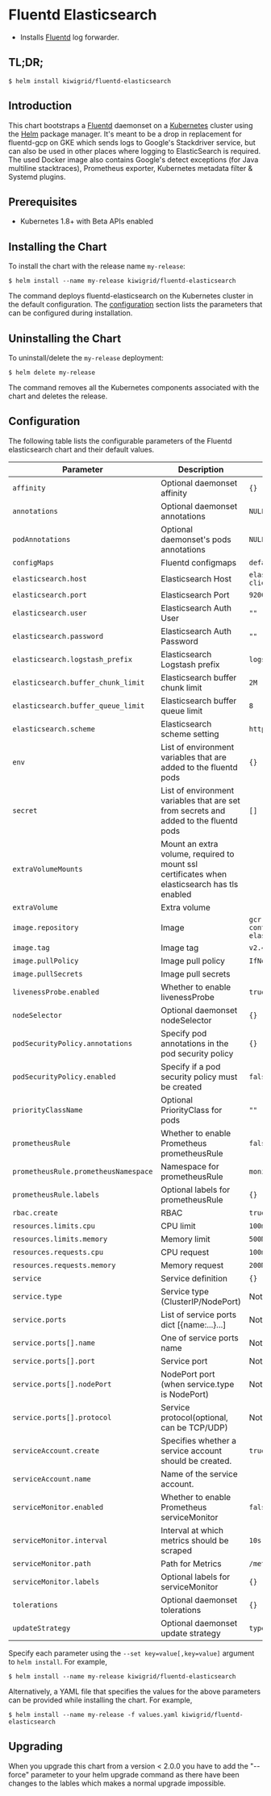 # Fluentd Elasticsearch

-   Installs [Fluentd](https://www.fluentd.org/) log forwarder.

## TL;DR;

```console
$ helm install kiwigrid/fluentd-elasticsearch
```

## Introduction

This chart bootstraps a [Fluentd](https://www.fluentd.org/) daemonset on a [Kubernetes](http://kubernetes.io) cluster using the [Helm](https://helm.sh) package manager.
It's meant to be a drop in replacement for fluentd-gcp on GKE which sends logs to Google's Stackdriver service, but can also be used in other places where logging to ElasticSearch is required.
The used Docker image also contains Google's detect exceptions (for Java multiline stacktraces), Prometheus exporter, Kubernetes metadata filter & Systemd plugins.

## Prerequisites

-   Kubernetes 1.8+ with Beta APIs enabled

## Installing the Chart

To install the chart with the release name `my-release`:

```console
$ helm install --name my-release kiwigrid/fluentd-elasticsearch
```

The command deploys fluentd-elasticsearch on the Kubernetes cluster in the default configuration. The [configuration](#configuration) section lists the parameters that can be configured during installation.

## Uninstalling the Chart

To uninstall/delete the `my-release` deployment:

```console
$ helm delete my-release
```

The command removes all the Kubernetes components associated with the chart and deletes the release.

## Configuration

The following table lists the configurable parameters of the Fluentd elasticsearch chart and their default values.

| Parameter                            | Description                                                                                  | Default                                          |
| ------------------------------------ | -------------------------------------------------------------------------------------------- | ------------------------------------------------ |
| `affinity`                           | Optional daemonset affinity                                                                  | `{}`                                             |
| `annotations`                        | Optional daemonset annotations                                                               | `NULL`                                           |
| `podAnnotations`                     | Optional daemonset's pods annotations                                                        | `NULL`                                           |
| `configMaps`                         | Fluentd configmaps                                                                           | `default conf files`                             |
| `elasticsearch.host`                 | Elasticsearch Host                                                                           | `elasticsearch-client`                           |
| `elasticsearch.port`                 | Elasticsearch Port                                                                           | `9200`                                           |
| `elasticsearch.user`                 | Elasticsearch Auth User                                                                      | `""`                                             |
| `elasticsearch.password`             | Elasticsearch Auth Password                                                                  | `""`                                             |
| `elasticsearch.logstash_prefix`      | Elasticsearch Logstash prefix                                                                | `logstash`                                       |
| `elasticsearch.buffer_chunk_limit`   | Elasticsearch buffer chunk limit                                                             | `2M`                                             |
| `elasticsearch.buffer_queue_limit`   | Elasticsearch buffer queue limit                                                             | `8`                                              |
| `elasticsearch.scheme`               | Elasticsearch scheme setting                                                                 | `http`                                           |
| `env`                                | List of environment variables that are added to the fluentd pods                             | `{}`                                             |
| `secret`                             | List of environment variables that are set from secrets and added to the fluentd pods        | `[]`                                             |
| `extraVolumeMounts`                  | Mount an extra volume, required to mount ssl certificates when elasticsearch has tls enabled |                                                  |
| `extraVolume`                        | Extra volume                                                                                 |                                                  |
| `image.repository`                   | Image                                                                                        | `gcr.io/google-containers/fluentd-elasticsearch` |
| `image.tag`                          | Image tag                                                                                    | `v2.4.0`                                         |
| `image.pullPolicy`                   | Image pull policy                                                                            | `IfNotPresent`                                   |
| `image.pullSecrets`                  | Image pull secrets                                                                           |                                                  |
| `livenessProbe.enabled`              | Whether to enable livenessProbe                                                              | `true`                                           |
| `nodeSelector`                       | Optional daemonset nodeSelector                                                              | `{}`                                             |
| `podSecurityPolicy.annotations`      | Specify pod annotations in the pod security policy                                           | `{}`                                             |
| `podSecurityPolicy.enabled`          | Specify if a pod security policy must be created                                             | `false`                                          |
| `priorityClassName`                  | Optional PriorityClass for pods                                                              | `""`                                             |
| `prometheusRule`                     | Whether to enable Prometheus prometheusRule                                                  | `false`                                          |
| `prometheusRule.prometheusNamespace` | Namespace for prometheusRule                                                                 | `monitoring`                                     |
| `prometheusRule.labels`              | Optional labels for prometheusRule                                                           | `{}`                                             |
| `rbac.create`                        | RBAC                                                                                         | `true`                                           |
| `resources.limits.cpu`               | CPU limit                                                                                    | `100m`                                           |
| `resources.limits.memory`            | Memory limit                                                                                 | `500Mi`                                          |
| `resources.requests.cpu`             | CPU request                                                                                  | `100m`                                           |
| `resources.requests.memory`          | Memory request                                                                               | `200Mi`                                          |
| `service`                            | Service definition                                                                           | `{}`                                             |
| `service.type`                       | Service type (ClusterIP/NodePort)                                                            | Not Set                                          |
| `service.ports`                      | List of service ports dict [{name:...}...]                                                   | Not Set                                          |
| `service.ports[].name`               | One of service ports name                                                                    | Not Set                                          |
| `service.ports[].port`               | Service port                                                                                 | Not Set                                          |
| `service.ports[].nodePort`           | NodePort port (when service.type is NodePort)                                                | Not Set                                          |
| `service.ports[].protocol`           | Service protocol(optional, can be TCP/UDP)                                                   | Not Set                                          |
| `serviceAccount.create`              | Specifies whether a service account should be created.                                       | `true`                                           |
| `serviceAccount.name`                | Name of the service account.                                                                 |                                                  |
| `serviceMonitor.enabled`             | Whether to enable Prometheus serviceMonitor                                                  | `false`                                          |
| `serviceMonitor.interval`            | Interval at which metrics should be scraped                                                  | `10s`                                            |
| `serviceMonitor.path`                | Path for Metrics                                                                             | `/metrics`                                       |
| `serviceMonitor.labels`              | Optional labels for serviceMonitor                                                           | `{}`                                             |
| `tolerations`                        | Optional daemonset tolerations                                                               | `{}`                                             |
| `updateStrategy`                     | Optional daemonset update strategy                                                           | `type: RollingUpdate`                            |

Specify each parameter using the `--set key=value[,key=value]` argument to `helm install`. For example,

```console
$ helm install --name my-release kiwigrid/fluentd-elasticsearch
```

Alternatively, a YAML file that specifies the values for the above parameters can be provided while installing the chart. For example,

```console
$ helm install --name my-release -f values.yaml kiwigrid/fluentd-elasticsearch
```

## Upgrading

When you upgrade this chart from a version < 2.0.0 you have to add the "--force" parameter to your helm upgrade command as there have been changes to the lables which makes a normal upgrade impossible.
